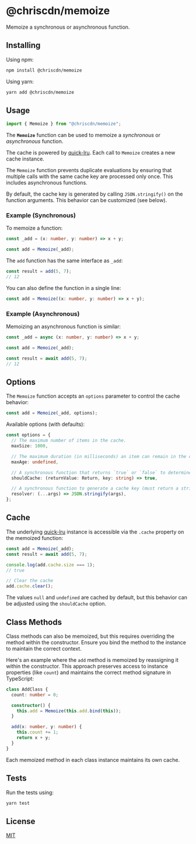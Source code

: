 # @chriscdn/memoize

Memoize a synchronous or asynchronous function.

## Installing

Using npm:

```bash
npm install @chriscdn/memoize
```

Using yarn:

```bash
yarn add @chriscdn/memoize
```

## Usage

```ts
import { Memoize } from "@chriscdn/memoize";
```

The **`Memoize`** function can be used to memoize a _synchronous_ or _asynchronous_ function.

The cache is powered by [quick-lru](https://www.npmjs.com/package/quick-lru). Each call to `Memoize` creates a new cache instance.

The `Memoize` function prevents duplicate evaluations by ensuring that multiple calls with the same cache key are processed only once. This includes asynchronous functions.

By default, the cache key is generated by calling `JSON.stringify()` on the function arguments. This behavior can be customized (see below).

### Example (Synchronous)

To memoize a function:

```ts
const _add = (x: number, y: number) => x + y;

const add = Memoize(_add);
```

The `add` function has the same interface as `_add`:

```ts
const result = add(5, 7);
// 12
```

You can also define the function in a single line:

```ts
const add = Memoize((x: number, y: number) => x + y);
```

### Example (Asynchronous)

Memoizing an asynchronous function is similar:

```ts
const _add = async (x: number, y: number) => x + y;

const add = Memoize(_add);

const result = await add(5, 7);
// 12
```

## Options

The `Memoize` function accepts an `options` parameter to control the cache behavior:

```ts
const add = Memoize(_add, options);
```

Available options (with defaults):

```ts
const options = {
  // The maximum number of items in the cache.
  maxSize: 1000,

  // The maximum duration (in milliseconds) an item can remain in the cache. If set to `undefined`, the item will not expire due to time constraints.
  maxAge: undefined,

  // A synchronous function that returns `true` or `false` to determine whether to add the returnValue to the cache.
  shouldCache: (returnValue: Return, key: string) => true,

  // A synchronous function to generate a cache key (must return a string).
  resolver: (...args) => JSON.stringify(args),
};
```

## Cache

The underlying [quick-lru](https://www.npmjs.com/package/quick-lru) instance is accessible via the `.cache` property on the memoized function:

```ts
const add = Memoize(_add);
const result = await add(5, 7);

console.log(add.cache.size === 1);
// true

// Clear the cache
add.cache.clear();
```

The values `null` and `undefined` are cached by default, but this behavior can be adjusted using the `shouldCache` option.

## Class Methods

Class methods can also be memoized, but this requires overriding the method within the constructor. Ensure you bind the method to the instance to maintain the correct context.

Here's an example where the `add` method is memoized by reassigning it within the constructor. This approach preserves access to instance properties (like `count`) and maintains the correct method signature in TypeScript:

```ts
class AddClass {
  count: number = 0;

  constructor() {
    this.add = Memoize(this.add.bind(this));
  }

  add(x: number, y: number) {
    this.count += 1;
    return x + y;
  }
}
```

Each memoized method in each class instance maintains its own cache.

## Tests

Run the tests using:

```bash
yarn test
```

## License

[MIT](LICENSE)
